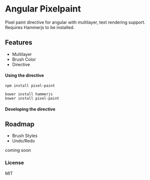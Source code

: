 # Angular Pixelpaint

Pixel paint directive for angular with multilayer, text rendering support.
Requires Hammerjs to be installed.

## Features
- Multilayer
- Brush Color
- Directive

#### Using the directive
```shell
npm install pixel-paint
```
```shell
bower install hammerjs
bower install pixel-paint
```

#### Developing the directive

## Roadmap
- Brush Styles
- Undo/Redo

coming soon

### License
MIT
